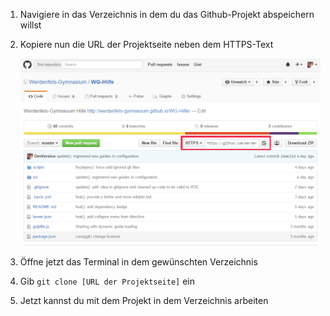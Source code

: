﻿1. Navigiere in das Verzeichnis in dem du das Github-Projekt abspeichern willst

2. Kopiere nun die URL der Projektseite neben dem HTTPS-Text 

    ![Screenshot 1](content/guides/GITHUB/CLONE/screen1.png)

3. Öffne jetzt das Terminal in dem gewünschten Verzeichnis 

4. Gib `git clone [URL der Projektseite]` ein

5. Jetzt kannst du mit dem Projekt in dem Verzeichnis arbeiten

